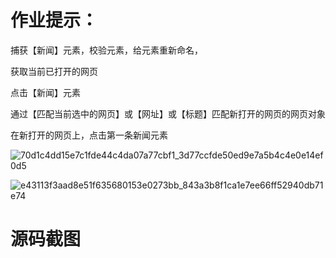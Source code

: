 # 作业提示：
捕获【新闻】元素，校验元素，给元素重新命名，

获取当前已打开的网页

点击【新闻】元素

通过【匹配当前选中的网页】或【网址】或【标题】匹配新打开的网页的网页对象

在新打开的网页上，点击第一条新闻元素

![70d1c4dd15e7c1fde44c4da07a77cbf1_3d77ccfde50ed9e7a5b4c4e0e14ef0d5](https://user-images.githubusercontent.com/108310944/206695052-eb432686-40fa-49e1-9015-985ea8f9006f.png)

![e43113f3aad8e51f635680153e0273bb_843a3b8f1ca1e7ee66ff52940db71e74](https://user-images.githubusercontent.com/108310944/206695074-2e6fe146-fa1d-400e-85fc-5c23f7df6c49.png)

# 源码截图
